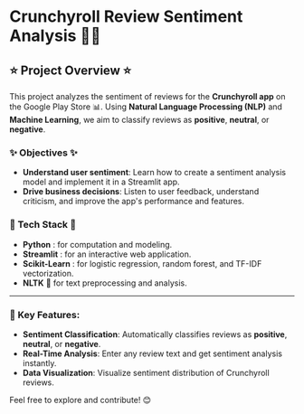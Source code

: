 # Crunchyroll Review Sentiment Analysis 📱💬

## ⭐ Project Overview ⭐
This project analyzes the sentiment of reviews for the **Crunchyroll app** on the Google Play Store 📊. Using **Natural Language Processing (NLP)** and **Machine Learning**, we aim to classify reviews as **positive**, **neutral**, or **negative**. 

### ✨ Objectives ✨
- **Understand user sentiment**: Learn how to create a sentiment analysis model and implement it in a Streamlit app.
- **Drive business decisions**: Listen to user feedback, understand criticism, and improve the app's performance and features.

### 🚀 Tech Stack 🚀
- **Python** : for computation and modeling.
- **Streamlit** : for an interactive web application.
- **Scikit-Learn** : for logistic regression, random forest, and TF-IDF vectorization.
- **NLTK** 🧠 for text preprocessing and analysis.

---

### 📌 Key Features:
- **Sentiment Classification**: Automatically classifies reviews as **positive**, **neutral**, or **negative**.
- **Real-Time Analysis**: Enter any review text and get sentiment analysis instantly.
- **Data Visualization**: Visualize sentiment distribution of Crunchyroll reviews.


Feel free to explore and contribute! 😊
